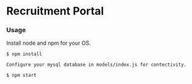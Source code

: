 # Recruitment Portal

### Usage

Install node and npm for your OS.
```
$ npm install

Configure your mysql database in models/index.js for contectivity.

$ npm start
```
